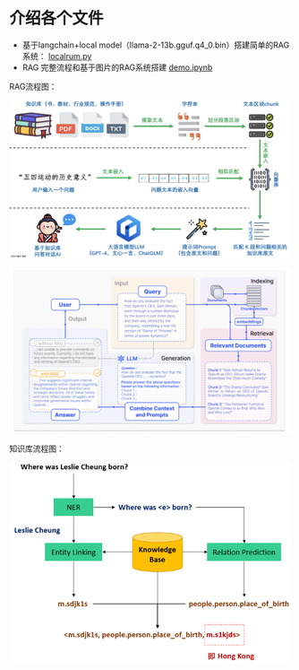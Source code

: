 # 介绍各个文件

* 基于langchain+local model（llama-2-13b.gguf.q4_0.bin）搭建简单的RAG系统： [localrum.py](./localrun.py)
* RAG 完整流程和基于图片的RAG系统搭建 [demo.ipynb](./demo.ipynb)

RAG流程图：

![RAG流程图](rag1.jpeg)

![RAG流程图](rag2.jpeg)


知识库流程图：

![知识库流程图](kg.png)